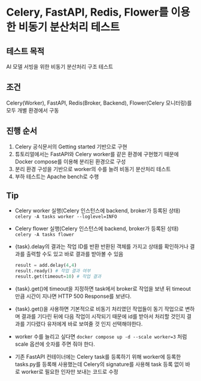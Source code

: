 # Celery, FastAPI, Redis, Flower를 이용한 비동기 분산처리 테스트

## 테스트 목적
AI 모델 서빙을 위한 비동기 분산처리 구조 테스트

## 조건
Celery(Worker), FastAPI, Redis(Broker, Backend), Flower(Celery 모니터링)를 모두 개별 환경에서 구동


## 진행 순서
1. Celery 공식문서의 Getting started 기반으로 구현
2. 튜토리얼에서는 FastAPI와 Celery worker를 같은 환경에 구현했기 때문에 Docker compose를 이용해 분리된 환경으로 구성
3. 분리 환경 구성을 기반으로 worker의 수를 늘려 비동기 분산처리 테스트
4. 부하 테스트는 Apache bench로 수행

## Tip
- Celery worker 실행(Celery 인스턴스에 backend, broker가 등록된 상태)
	`celery -A tasks worker --loglevel=INFO`

- Celery flower 실행(Celery 인스턴스에 backend, broker가 등록된 상태)
	`celery -A tasks flower`

- {task}.delay의 결과는 작업 ID를 반환 반환된 객체를 가지고 상태를 확인하거나 결과를 출력할 수도 있고 바로 결과를 받아볼 수 있음
	```python
	result = add.delay(4,4)
	result.ready() # 작업 결과 여부
	result.get(timeout=10) # 작업 결과
	```

- {task}.get()에 timeout을 지정하면 task에서 broker로 작업을 보낸 뒤 timeout만큼 시간이 지나면 HTTP 500 Response를 보낸다.

- {task}.get()을 사용하면 기본적으로 비동기 처리였던 작업들이 동기 작업으로 변하며 결과를 기다린 뒤에 다음 작업이 시작되기 때문에 id를 받아서 처리할 것인지 결과를 기다렸다 유저에게 바로 보여줄 것 인지 선택해야한다.

- worker 수를 늘리고 싶다면 `docker compose up -d --scale worker=3` 처럼 scale 옵션에 숫자를 주면 줘야 한다.

- 기존 FastAPI 컨테이너에는 Celery task를 등록하기 위해 worker에 등록한 tasks.py를 등록해 사용했는데 Celery의 signature를 사용해 task 등록 없이 바로 worker로 필요한 인자만 보내는 코드로 수정